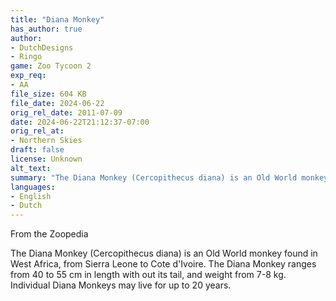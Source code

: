 ```yaml
---
title: "Diana Monkey"
has_author: true
author: 
- DutchDesigns
- Ringo
game: Zoo Tycoon 2
exp_req: 
- AA
file_size: 604 KB
file_date: 2024-06-22
orig_rel_date: 2011-07-09
date: 2024-06-22T21:12:37-07:00
orig_rel_at: 
- Northern Skies
draft: false
license: Unknown
alt_text: 
summary: "The Diana Monkey (Cercopithecus diana) is an Old World monkey found in West Africa."
languages:
- English
- Dutch
---
```



From the Zoopedia


The Diana Monkey (Cercopithecus diana) is an Old World monkey found in West Africa, from Sierra Leone to Cote d'Ivoire. The Diana Monkey ranges from 40 to 55 cm in length with out its tail, and weight from 7-8 kg. Individual Diana Monkeys may live for up to 20 years.